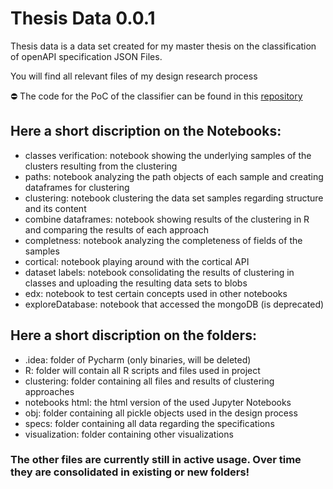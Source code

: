 # Thesis Data 0.0.1

Thesis data is a data set created for my master thesis on the 
classification of openAPI specification JSON Files. 

You will find all relevant files of my design research process

:no_entry: The code for the PoC of the classifier can be found in this [repository](https://github.com/pmanlukas/colab)

## Here a short discription on the Notebooks:

- classes verification: notebook showing the underlying samples of the clusters resulting from the clustering
- paths: notebook analyzing the path objects of each sample and creating dataframes for clustering
- clustering: notebook clustering the data set samples regarding structure and its content
- combine dataframes: notebook showing results of the clustering in R and comparing the results of each approach
- completness: notebook analyzing the completeness of fields of the samples
- cortical: notebook playing around with the cortical API
- dataset labels: notebook consolidating the results of clustering in classes and uploading the resulting data sets to blobs
- edx: notebook to test certain concepts used in other notebooks
- exploreDatabase: notebook that accessed the mongoDB (is deprecated)

## Here a short discription on the folders:
- .idea: folder of Pycharm (only binaries, will be deleted)
- R: folder will contain all R scripts and files used in project
- clustering: folder containing all files and results of clustering approaches
- notebooks html: the html version of the used Jupyter Notebooks
- obj: folder containing all pickle objects used in the design process
- specs: folder containing all data regarding the specifications
- visualization: folder containing other visualizations

### The other files are currently still in active usage. Over time they are consolidated in existing or new folders!
